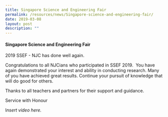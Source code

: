 ```yaml
---
title: Singapore Science and Engineering Fair
permalink: /resources/news/Singapore-science-and-engineering-fair/
date: 2019-03-08
layout: post
description: ""
---
```

#### Singapore Science and Engineering Fair

2019 SSEF - NJC has done well again.

Congratulations to all NJCians who participated in SSEF 2019.  You have again demonstrated your interest and ability in conducting research. Many of you have achieved great results. Continue your pursuit of knowledge that will do good for others.

Thanks to all teachers and partners for their support and guidance.

Service with Honour

I*nsert video here.*